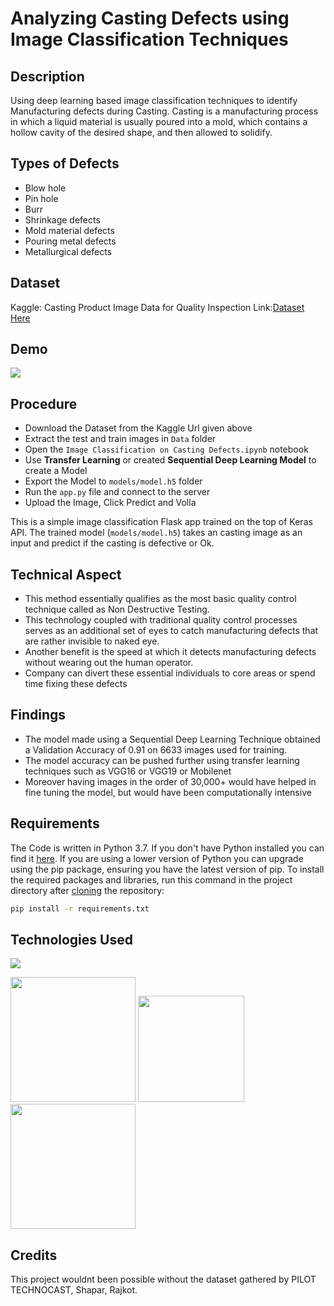 # Analyzing Casting Defects using Image Classification Techniques

## Description
Using deep learning based image classification techniques to identify Manufacturing defects during Casting.
Casting is a manufacturing process in which a liquid material is usually poured into a mold, which contains a hollow cavity of the desired shape, and then allowed to solidify.

## Types of Defects
* Blow hole
* Pin hole
* Burr
* Shrinkage defects
* Mold material defects 
* Pouring metal defects
* Metallurgical defects

## Dataset
Kaggle: Casting Product Image Data for Quality Inspection
Link:[Dataset Here](https://www.kaggle.com/ravirajsinh45/real-life-industrial-dataset-of-casting-product)

## Demo
![](video.gif)

## Procedure
* Download the Dataset from the Kaggle Url given above
* Extract the test and train images in `Data` folder 
* Open the `Image Classification on Casting Defects.ipynb` notebook
* Use **Transfer Learning** or created **Sequential Deep Learning Model** to create a Model
* Export the Model to `models/model.h5` folder
* Run the `app.py` file and connect to the server 
* Upload the Image, Click Predict and Volla 
   
This is a simple image classification Flask app trained on the top of Keras API. The trained model (`models/model.h5`) takes an casting image as an input and predict if the casting is defective or Ok. 

## Technical Aspect
* This method essentially qualifies as the most basic quality control technique called as Non Destructive Testing.
* This technology coupled with traditional quality control processes serves as an additional set of eyes to catch manufacturing defects that are rather invisible to naked eye.
* Another benefit is the speed at which it detects manufacturing defects without wearing out the human operator.
* Company can divert these essential individuals to core areas or spend time fixing these defects 

## Findings
* The model made using a Sequential Deep Learning Technique obtained a Validation Accuracy of 0.91 on 6633 images used for training.
* The model accuracy can be pushed further using transfer learning techniques such as VGG16 or VGG19 or Mobilenet
* Moreover having images in the order of 30,000+ would have helped in fine tuning the model, but would have been computationally intensive 

## Requirements
The Code is written in Python 3.7. If you don't have Python installed you can find it [here](https://www.python.org/downloads/). If you are using a lower version of Python you can upgrade using the pip package, ensuring you have the latest version of pip. To install the required packages and libraries, run this command in the project directory after [cloning](https://www.howtogeek.com/451360/how-to-clone-a-github-repository/) the repository:
```bash
pip install -r requirements.txt
```

## Technologies Used

![](https://forthebadge.com/images/badges/made-with-python.svg)

[<img target="_blank" src="https://keras.io/img/logo.png" width=200>](https://keras.io/) [<img target="_blank" src="https://flask.palletsprojects.com/en/1.1.x/_images/flask-logo.png" width=170>](https://flask.palletsprojects.com/en/1.1.x/) [<img target="_blank" src="https://upload.wikimedia.org/wikipedia/commons/thumb/1/11/TensorFlowLogo.svg/1024px-TensorFlowLogo.svg.png" width=200>](https://github.com/tensorflow/tensorflow) 

## Credits
This project wouldnt been possible without the dataset gathered by PILOT TECHNOCAST, Shapar, Rajkot. 
